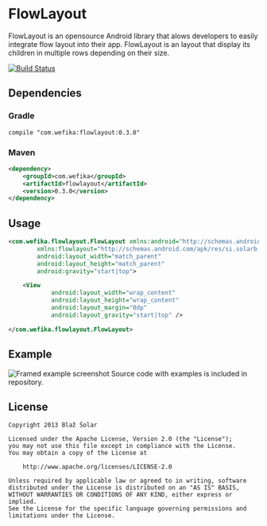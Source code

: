 FlowLayout
==========

FlowLayout is an opensource Android library that alows developers to easily integrate flow layout into their app. FlowLayout is an layout that display its children in multiple rows depending on their size.

[![Build Status](https://travis-ci.org/blazsolar/FlowLayout.svg?branch=debug)](https://travis-ci.org/blazsolar/FlowLayout)

Dependencies
------------
### Gradle
```
compile "com.wefika:flowlayout:0.3.0"
```

### Maven
```xml
<dependency>
    <groupId>com.wefika</groupId>
    <artifactId>flowlayout</artifactId>
    <version>0.3.0</version>
</dependency>
```

Usage
-----
```xml
<com.wefika.flowlayout.FlowLayout xmlns:android="http://schemas.android.com/apk/res/android"
		xmlns:flowlayout="http://schemas.android.com/apk/res/si.solarb.flowlayout"
		android:layout_width="match_parent"
		android:layout_height="match_parent"
		android:gravity="start|top">

	<View
			android:layout_width="wrap_content"
			android:layout_height="wrap_content"
			android:layout_margin="0dp"
			android:layout_gravity="start|top" />

</com.wefika.flowlayout.FlowLayout>
```

Example
-------
![Framed example screenshot](https://raw2.github.com/blazsolar/FlowLayout/master/images/framed_example_screenshot.png)
Source code with examples is included in repository.

License
-------
	Copyright 2013 Blaž Šolar
	
	Licensed under the Apache License, Version 2.0 (the "License");
	you may not use this file except in compliance with the License.
	You may obtain a copy of the License at
	
	    http://www.apache.org/licenses/LICENSE-2.0
	
	Unless required by applicable law or agreed to in writing, software
	distributed under the License is distributed on an "AS IS" BASIS,
	WITHOUT WARRANTIES OR CONDITIONS OF ANY KIND, either express or implied.
	See the License for the specific language governing permissions and
	limitations under the License.
